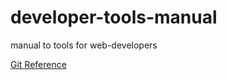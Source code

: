 # developer-tools-manual
manual to tools for web-developers

<a href="https://romanyusupov2016.github.io/Git-Reference/index.html">Git Reference</a>
